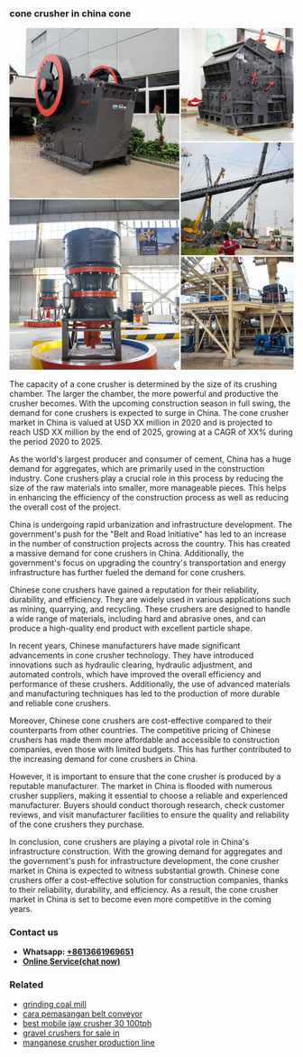 <h3>cone crusher in china cone</h3><img src='1706755602.jpg' alt=''><p>The capacity of a cone crusher is determined by the size of its crushing chamber. The larger the chamber, the more powerful and productive the crusher becomes. With the upcoming construction season in full swing, the demand for cone crushers is expected to surge in China. The cone crusher market in China is valued at USD XX million in 2020 and is projected to reach USD XX million by the end of 2025, growing at a CAGR of XX% during the period 2020 to 2025. </p><p>As the world's largest producer and consumer of cement, China has a huge demand for aggregates, which are primarily used in the construction industry. Cone crushers play a crucial role in this process by reducing the size of the raw materials into smaller, more manageable pieces. This helps in enhancing the efficiency of the construction process as well as reducing the overall cost of the project. </p><p>China is undergoing rapid urbanization and infrastructure development. The government's push for the "Belt and Road Initiative" has led to an increase in the number of construction projects across the country. This has created a massive demand for cone crushers in China. Additionally, the government's focus on upgrading the country's transportation and energy infrastructure has further fueled the demand for cone crushers.</p><p>Chinese cone crushers have gained a reputation for their reliability, durability, and efficiency. They are widely used in various applications such as mining, quarrying, and recycling. These crushers are designed to handle a wide range of materials, including hard and abrasive ones, and can produce a high-quality end product with excellent particle shape.</p><p>In recent years, Chinese manufacturers have made significant advancements in cone crusher technology. They have introduced innovations such as hydraulic clearing, hydraulic adjustment, and automated controls, which have improved the overall efficiency and performance of these crushers. Additionally, the use of advanced materials and manufacturing techniques has led to the production of more durable and reliable cone crushers.</p><p>Moreover, Chinese cone crushers are cost-effective compared to their counterparts from other countries. The competitive pricing of Chinese crushers has made them more affordable and accessible to construction companies, even those with limited budgets. This has further contributed to the increasing demand for cone crushers in China.</p><p>However, it is important to ensure that the cone crusher is produced by a reputable manufacturer. The market in China is flooded with numerous crusher suppliers, making it essential to choose a reliable and experienced manufacturer. Buyers should conduct thorough research, check customer reviews, and visit manufacturer facilities to ensure the quality and reliability of the cone crushers they purchase.</p><p>In conclusion, cone crushers are playing a pivotal role in China's infrastructure construction. With the growing demand for aggregates and the government's push for infrastructure development, the cone crusher market in China is expected to witness substantial growth. Chinese cone crushers offer a cost-effective solution for construction companies, thanks to their reliability, durability, and efficiency. As a result, the cone crusher market in China is set to become even more competitive in the coming years.</p><h3>Contact us</h3><ul><li><strong>Whatsapp:&nbsp;<a href="https://wa.me/8613661969651">+8613661969651</a></strong></li><li><a href="https://swt.shibang-china.com/?git&amp;zhl&amp;cone crusher in china cone"><strong>Online Service(chat now)</strong></a></li></ul><h3>Related</h3><ul><li><a href='grinding coal mill.md'>grinding coal mill</a></li><li><a href='cara pemasangan belt conveyor.md'>cara pemasangan belt conveyor</a></li><li><a href='best mobile jaw crusher 30 100tph.md'>best mobile jaw crusher 30 100tph</a></li><li><a href='gravel crushers for sale in.md'>gravel crushers for sale in</a></li><li><a href='manganese crusher production line.md'>manganese crusher production line</a></li></ul>